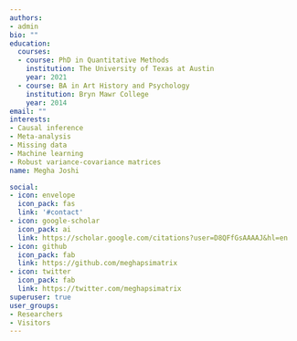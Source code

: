 ```yaml
---
authors:
- admin
bio: ""
education:
  courses:
  - course: PhD in Quantitative Methods
    institution: The University of Texas at Austin
    year: 2021
  - course: BA in Art History and Psychology
    institution: Bryn Mawr College
    year: 2014
email: ""
interests:
- Causal inference
- Meta-analysis
- Missing data
- Machine learning
- Robust variance-covariance matrices
name: Megha Joshi 

social:
- icon: envelope
  icon_pack: fas
  link: '#contact'
- icon: google-scholar
  icon_pack: ai
  link: https://scholar.google.com/citations?user=D8QFfGsAAAAJ&hl=en
- icon: github
  icon_pack: fab
  link: https://github.com/meghapsimatrix
- icon: twitter
  icon_pack: fab
  link: https://twitter.com/meghapsimatrix
superuser: true
user_groups:
- Researchers
- Visitors
---
```


